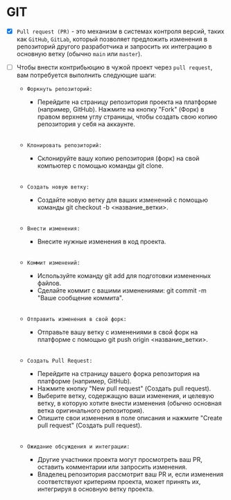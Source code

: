 # GIT

- [x] `Pull request (PR)` - это механизм в системах контроля версий, таких как `GitHub`, `GitLab`, который позволяет предложить изменения в репозиторий другого разработчика и запросить их интеграцию в основную ветку (обычно `main` или `master`).

- [ ] Чтобы внести контрибьюцию в чужой проект через `pull request`, вам потребуется выполнить следующие шаги:

    + `Форкнуть репозиторий:`

      +  Перейдите на страницу репозитория проекта на платформе (например, GitHub).
        Нажмите на кнопку "Fork" (Форк) в правом верхнем углу страницы, чтобы создать свою копию репозитория у себя на аккаунте.

  <br>

    + `Клонировать репозиторий:`

      + Склонируйте вашу копию репозитория (форк) на свой компьютер с помощью команды git clone.
     
  <br>
        
    + `Создать новую ветку:`

      + Создайте новую ветку для ваших изменений с помощью команды git checkout -b <название_ветки>.

  <br>
    
    + `Внести изменения:`

      + Внесите нужные изменения в код проекта.

  <br>

    + `Коммит изменений:`

      + Используйте команду git add для подготовки измененных файлов.
      + Сделайте коммит с вашими изменениями: git commit -m "Ваше сообщение коммита".

  <br>

    + `Отправить изменения в свой форк:`

      + Отправьте вашу ветку с изменениями в свой форк на платформе с помощью git push origin <название_ветки>.

  <br>

    + `Создать Pull Request:`

      + Перейдите на страницу вашего форка репозитория на платформе (например, GitHub).
      + Нажмите кнопку "New pull request" (Создать pull request).
      + Выберите ветку, содержащую ваши изменения, и целевую ветку, в которую хотите внести изменения (обычно основная ветка оригинального репозитория).
      + Опишите свои изменения в поле описания и нажмите "Create pull request" (Создать pull request).

  <br>

    + `Ожидание обсуждения и интеграции:`

      + Другие участники проекта могут просмотреть ваш PR, оставить комментарии или запросить изменения.
      + Владелец репозитория рассмотрит ваш PR и, если изменения соответствуют критериям проекта, может принять их, интегрируя в основную ветку проекта.
